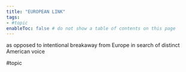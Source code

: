 ```yaml
---
title: "EUROPEAN LINK"
tags:
- #topic     
enableToc: false # do not show a table of contents on this page
---
```


as opposed to intentional breakaway from Europe in search of distinct American voice

#topic 